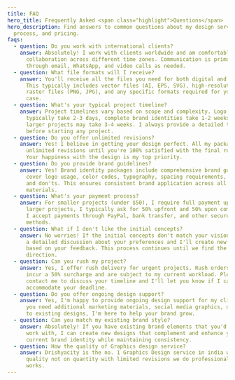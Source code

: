 ```yaml
---
title: FAQ
hero_title: Frequently Asked <span class="highlight">Questions</span>
hero_description: Find answers to common questions about my design services,
  process, and pricing.
faqs:
  - question: Do you work with international clients?
    answer: Absolutely! I work with clients worldwide and am comfortable with remote
      collaboration across different time zones. Communication is primarily
      through email, WhatsApp, and video calls as needed.
  - question: What file formats will I receive?
    answer: You'll receive all the files you need for both digital and print use.
      This typically includes vector files (AI, EPS, SVG), high-resolution
      raster files (PNG, JPG), and any specific formats required for your use
      case.
  - question: What's your typical project timeline?
    answer: Project timelines vary based on scope and complexity. Logo designs
      typically take 2-3 days, complete brand identities take 1-2 weeks, and
      larger projects may take 3-4 weeks. I always provide a detailed timeline
      before starting any project.
  - question: Do you offer unlimited revisions?
    answer: Yes! I believe in getting your design perfect. All my packages include
      unlimited revisions until you're 100% satisfied with the final result.
      Your happiness with the design is my top priority.
  - question: Do you provide brand guidelines?
    answer: Yes! Brand identity packages include comprehensive brand guidelines that
      cover logo usage, color codes, typography, spacing requirements, and do's
      and don'ts. This ensures consistent brand application across all
      materials.
  - question: What's your payment process?
    answer: For smaller projects (under $50), I require full payment upfront. For
      larger projects, I typically ask for 50% upfront and 50% upon completion.
      I accept payments through PayPal, bank transfer, and other secure payment
      methods.
  - question: What if I don't like the initial concepts?
    answer: No worries! If the initial concepts don't match your vision, we'll have
      a detailed discussion about your preferences and I'll create new concepts
      based on your feedback. This process continues until we find the perfect
      direction.
  - question: Can you rush my project?
    answer: Yes, I offer rush delivery for urgent projects. Rush orders typically
      incur a 50% surcharge and are subject to my current workload. Please
      contact me to discuss your timeline and I'll let you know if I can
      accommodate your deadline.
  - question: Do you offer ongoing design support?
    answer: Yes, I'm happy to provide ongoing design support for my clients. Whether
      you need additional marketing materials, social media graphics, or updates
      to existing designs, I'm here to help your brand grow.
  - question: Can you match my existing brand style?
    answer: Absolutely! If you have existing brand elements that you'd like me to
      work with, I can create new designs that complement and enhance your
      current brand identity while maintaining consistency.
  - question: How the quality of Graphics design service?
    answer: Drishyacity is the no. 1 Graphics Design service in india we work on
      quality not on quantity with limited revisions we do professional level
      works.
---
```

